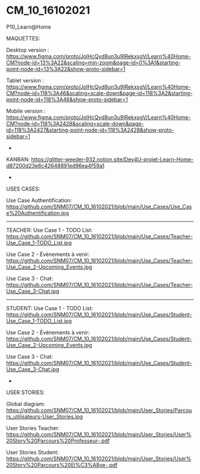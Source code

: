 # CM_10_16102021
P10_Learn@Home

MAQUETTES: 

Desktop version :
https://www.figma.com/proto/JolHcQyd8un3u9IRekxsgV/Learn%40Home-CM?node-id=13%3A22&scaling=min-zoom&page-id=0%3A1&starting-point-node-id=13%3A22&show-proto-sidebar=1

Tablet version :
https://www.figma.com/proto/JolHcQyd8un3u9IRekxsgV/Learn%40Home-CM?node-id=118%3A46&scaling=scale-down&page-id=118%3A2&starting-point-node-id=118%3A46&show-proto-sidebar=1

Mobile version :
https://www.figma.com/proto/JolHcQyd8un3u9IRekxsgV/Learn%40Home-CM?node-id=118%3A2428&scaling=scale-down&page-id=118%3A2427&starting-point-node-id=118%3A2428&show-proto-sidebar=1

-

KANBAN:
https://glitter-weeder-932.notion.site/Dev4U-projet-Learn-Home-d87200d23e6c42648891ed96ea4f59a1

-

USES CASES:

Use Case Authentification:
https://github.com/SNM07/CM_10_16102021/blob/main/Use_Cases/Use_Case%20Authentification.jpg

______

TEACHER:
Use Case 1 - TODO List:
https://github.com/SNM07/CM_10_16102021/blob/main/Use_Cases/Teacher-Use_Case_1-TODO_List.jpg

Use Case 2 - Évènements à venir:
https://github.com/SNM07/CM_10_16102021/blob/main/Use_Cases/Teacher-Use_Case_2-Upcoming_Events.jpg

Use Case 3 - Chat:
https://github.com/SNM07/CM_10_16102021/blob/main/Use_Cases/Teacher-Use_Case_3-Chat.jpg

______

STUDENT:
Use Case 1 - TODO List:
https://github.com/SNM07/CM_10_16102021/blob/main/Use_Cases/Student-Use_Case_1-TODO_List.jpg

Use Case 2 - Évènements à venir:
https://github.com/SNM07/CM_10_16102021/blob/main/Use_Cases/Student-Use_Case_2-Upcoming_Events.jpg

Use Case 3 - Chat:
https://github.com/SNM07/CM_10_16102021/blob/main/Use_Cases/Student-Use_Case_3-Chat.jpg

-

USER STORIES:

Global diagram:
https://github.com/SNM07/CM_10_16102021/blob/main/User_Stories/Parcours_utilisateurs-User_Stories.jpg

User Stories Teacher:
https://github.com/SNM07/CM_10_16102021/blob/main/User_Stories/User%20Story%20Parcours%20Professeur-.pdf

User Stories Student:
https://github.com/SNM07/CM_10_16102021/blob/main/User_Stories/User%20Story%20Parcours%20El%C3%A8ve-.pdf
